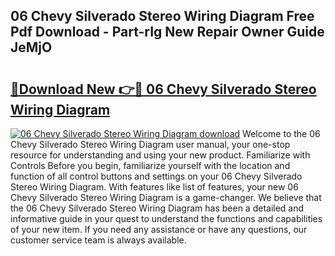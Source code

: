 ## 06 Chevy Silverado Stereo Wiring Diagram Free Pdf Download - Part-rIg New Repair Owner Guide JeMjO

# <h2><a href="http://dftcge.blite.top/?on=06+Chevy+Silverado+Stereo+Wiring+Diagram">🔗Download New 👉🔴 06 Chevy Silverado Stereo Wiring Diagram</a></h2>

[![06 Chevy Silverado Stereo Wiring Diagram download](https://i.imgur.com/lujVjoI.png)](http://dftcge.blite.top/?on=06+Chevy+Silverado+Stereo+Wiring+Diagram)
Welcome to the 06 Chevy Silverado Stereo Wiring Diagram user manual, your one-stop resource for understanding and using your new product. Familiarize with Controls Before you begin, familiarize yourself with the location and function of all control buttons and settings on your 06 Chevy Silverado Stereo Wiring Diagram. With features like list of features, your new 06 Chevy Silverado Stereo Wiring Diagram is a game-changer. We believe that the 06 Chevy Silverado Stereo Wiring Diagram has been a detailed and informative guide in your quest to understand the functions and capabilities of your new item. If you need any assistance or have any questions, our customer service team is always available.
